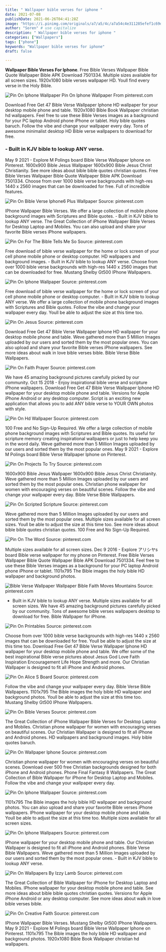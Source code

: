 ```yaml
---
title: " Wallpaper bible verses for iphone "
date: 2021-07-08
publishDate: 2021-06-26T04:41:28Z
image: "https://i.pinimg.com/originals/a7/a5/4c/a7a54c4e311285efef1c69dd6a2c2ebc.jpg"
author: "Soren" # use capitalize
description: " Wallpaper bible verses for iphone "
categories: ["Wallpapers"]
tags: ["phone"]
keywords: "Wallpaper bible verses for iphone"
draft: false

---
```



**Wallpaper Bible Verses For Iphone**. Free Bible Verses Wallpaper Bible Quote Wallpaper Bible APK Download 7501334. Multiple sizes available for all screen sizes. 1920x1080 bible verses wallpaper HD. Youll find every verse in the Holy Bible.

![Pin On Iphone Wallpaper](https://i.pinimg.com/originals/13/39/1d/13391d35d367f12dcb6f1ffc654d9c66.jpg "Pin On Iphone Wallpaper")
Pin On Iphone Wallpaper From pinterest.com


Download Free Get 47 Bible Verse Wallpaper Iphone HD wallpaper for your desktop mobile phone and table. 1920x1080 Bible Book Wallpaper christian hd wallpapers. Feel free to use these Bible Verses images as a background for your PC laptop Android phone iPhone or tablet. Holy bible quotes baruch. Follow the vibe and change your wallpaper every day. Tons of awesome minimalist desktop HD Bible verse wallpapers to download for free.

### - Built in KJV bible to lookup ANY verse.

May 9 2021 - Explore M Polings board Bible Verse Wallpaper Iphone on Pinterest. 1600x900 Bible Jesus Wallpaper 1600x900 Bible Jesus Christ Christianity. See more ideas about bible bible quotes christian quotes. Free Bible Verses Wallpaper Bible Quote Wallpaper Bible APK Download 7501334. Choose from over 1000 bible verse backgrounds with high-res 1440 x 2560 images that can be downloaded for free. Full of incredible features.


![Pin On Bible Verse Iphone6 Plus Wallpaper](https://i.pinimg.com/originals/a0/74/2f/a0742fa4ed191d4a61b094485c28d592.jpg "Pin On Bible Verse Iphone6 Plus Wallpaper")
Source: pinterest.com

IPhone Wallpaper Bible Verses. We offer a large collection of mobile phone background images with Scriptures and Bible quotes. - Built in KJV bible to lookup ANY verse. The Great Collection of iPhone Wallpaper Bible Verses for Desktop Laptop and Mobiles. You can also upload and share your favorite Bible verses iPhone wallpapers.

![Pin On For The Bible Tells Me So](https://i.pinimg.com/564x/bb/3f/69/bb3f6922eeabe5baa3eabd4edc6b332e.jpg "Pin On For The Bible Tells Me So")
Source: pinterest.com

Free download of bible verse wallpaper for the home or lock screen of your cell phone mobile phone or desktop computer. HD wallpapers and background images. - Built in KJV bible to lookup ANY verse. Choose from over 1000 bible verse backgrounds with high-res 1440 x 2560 images that can be downloaded for free. Mustang Shelby Gt500 IPhone Wallpapers.

![Pin On Iphone Wallpaper](https://i.pinimg.com/originals/f0/c4/ee/f0c4eec368aaa3e4b7e4f8c56bcf8c67.jpg "Pin On Iphone Wallpaper")
Source: pinterest.com

Free download of bible verse wallpaper for the home or lock screen of your cell phone mobile phone or desktop computer. - Built in KJV bible to lookup ANY verse. We offer a large collection of mobile phone background images with Scriptures and Bible quotes. Follow the vibe and change your wallpaper every day. Youll be able to adjust the size at this time too.

![Pin On Jesus](https://i.pinimg.com/736x/ec/a9/a0/eca9a092c8728706789a854f45857015.jpg "Pin On Jesus")
Source: pinterest.com

Download Free Get 47 Bible Verse Wallpaper Iphone HD wallpaper for your desktop mobile phone and table. Weve gathered more than 5 Million Images uploaded by our users and sorted them by the most popular ones. You can also upload and share your favorite Bible verses iPhone wallpapers. See more ideas about walk in love bible verses bible. Bible Verse Bible Wallpapers.

![Pin On Faith Prayer](https://i.pinimg.com/originals/51/10/8b/51108b9554c27e6c5e54d7b6220f0bce.png "Pin On Faith Prayer")
Source: pinterest.com

We have 45 amazing background pictures carefully picked by our community. Oct 15 2018 - Enjoy inspirational bible verse and scripture iPhone wallpapers. Download Free Get 47 Bible Verse Wallpaper Iphone HD wallpaper for your desktop mobile phone and table. Versions for Apple iPhone Android or any desktop computer. Script is an exciting new application that allows you to add ANY bible verse to YOUR OWN photos with style.

![Pin On Hd Wallpaper](https://i.pinimg.com/originals/eb/7f/9b/eb7f9beeea3eb322c9297c3986cad3b5.jpg "Pin On Hd Wallpaper")
Source: pinterest.com

100 Free and No Sign-Up Required. We offer a large collection of mobile phone background images with Scriptures and Bible quotes. Its useful for scripture memory creating inspirational wallpapers or just to help keep you in the word daily. Weve gathered more than 5 Million Images uploaded by our users and sorted them by the most popular ones. May 9 2021 - Explore M Polings board Bible Verse Wallpaper Iphone on Pinterest.

![Pin On Projects To Try](https://i.pinimg.com/originals/08/a4/8f/08a48f2df667d5156440915b9827f214.png "Pin On Projects To Try")
Source: pinterest.com

1600x900 Bible Jesus Wallpaper 1600x900 Bible Jesus Christ Christianity. Weve gathered more than 5 Million Images uploaded by our users and sorted them by the most popular ones. Christian phone wallpaper for women with encouraging verses on beautiful scenes. Follow the vibe and change your wallpaper every day. Bible Verse Bible Wallpapers.

![Pin On Scripted Scripture](https://i.pinimg.com/736x/f7/4c/2d/f74c2dc031e49593b2b88e1b5149978c.jpg "Pin On Scripted Scripture")
Source: pinterest.com

Weve gathered more than 5 Million Images uploaded by our users and sorted them by the most popular ones. Multiple sizes available for all screen sizes. Youll be able to adjust the size at this time too. See more ideas about bible bible quotes christian quotes. 100 Free and No Sign-Up Required.

![Pin On The Word](https://i.pinimg.com/originals/da/6a/8f/da6a8f0b6be070e3fda1ae820dfb4e46.jpg "Pin On The Word")
Source: pinterest.com

Multiple sizes available for all screen sizes. Dec 9 2016 - Explore アリシヤs board Bible verse wallpaper for my phone on Pinterest. Free Bible Verses Wallpaper Bible Quote Wallpaper Bible APK Download 7501334. Feel free to use these Bible Verses images as a background for your PC laptop Android phone iPhone or tablet. 1101x795 The Bible images the holy bible HD wallpaper and background photos.

![Bible Verse Wallpaper Wallpaper Bible Faith Moves Mountains](https://i.pinimg.com/originals/cb/a6/7d/cba67dfc0bbdbe8daafe8e07d63c2373.jpg "Bible Verse Wallpaper Wallpaper Bible Faith Moves Mountains")
Source: pinterest.com

- Built in KJV bible to lookup ANY verse. Multiple sizes available for all screen sizes. We have 45 amazing background pictures carefully picked by our community. Tons of awesome bible verses wallpapers desktop to download for free. Bible Wallpaper for iPhone.

![Pin On Printables](https://i.pinimg.com/originals/59/86/89/598689b6d58d395ad19ac22844516885.png "Pin On Printables")
Source: pinterest.com

Choose from over 1000 bible verse backgrounds with high-res 1440 x 2560 images that can be downloaded for free. Youll be able to adjust the size at this time too. Download Free Get 47 Bible Verse Wallpaper Iphone HD wallpaper for your desktop mobile phone and table. We offer some of the best inspirational Bible verse pictures about Jesus God Love Faith Inspiration Encouragement Life Hope Strength and more. Our Christian Wallpaper is designed to fit all iPhone and Android phones.

![Pin On Alice S Board](https://i.pinimg.com/originals/ee/59/05/ee5905ac6dfefaca0c922aaecc3477c7.jpg "Pin On Alice S Board")
Source: pinterest.com

Follow the vibe and change your wallpaper every day. Bible Verse Bible Wallpapers. 1101x795 The Bible images the holy bible HD wallpaper and background photos. Youll be able to adjust the size at this time too. Mustang Shelby Gt500 IPhone Wallpapers.

![Pin On Bible Verses](https://i.pinimg.com/originals/5c/13/07/5c13072b1b622efc8c438e6484406b87.jpg "Pin On Bible Verses")
Source: pinterest.com

The Great Collection of iPhone Wallpaper Bible Verses for Desktop Laptop and Mobiles. Christian phone wallpaper for women with encouraging verses on beautiful scenes. Our Christian Wallpaper is designed to fit all iPhone and Android phones. HD wallpapers and background images. Holy bible quotes baruch.

![Pin On Wallpaper Iphone](https://i.pinimg.com/originals/55/b2/51/55b251ccc02be291a0626570208b1a0d.png "Pin On Wallpaper Iphone")
Source: pinterest.com

Christian phone wallpaper for women with encouraging verses on beautiful scenes. Download over 500 free Christian backgrounds designed for both iPhone and Android phones. Phone Final Fantasy 8 Wallpapers. The Great Collection of Bible Wallpaper for iPhone for Desktop Laptop and Mobiles. Follow the vibe and change your wallpaper every day.

![Pin On Iphone Wallpaper](https://i.pinimg.com/originals/13/39/1d/13391d35d367f12dcb6f1ffc654d9c66.jpg "Pin On Iphone Wallpaper")
Source: pinterest.com

1101x795 The Bible images the holy bible HD wallpaper and background photos. You can also upload and share your favorite Bible verses iPhone wallpapers. IPhone wallpaper for your desktop mobile phone and table. Youll be able to adjust the size at this time too. Multiple sizes available for all screen sizes.

![Pin On Iphone Wallpapers](https://i.pinimg.com/736x/e7/10/95/e71095836fa215875ac64e9e446d3f9d.jpg "Pin On Iphone Wallpapers")
Source: pinterest.com

IPhone wallpaper for your desktop mobile phone and table. Our Christian Wallpaper is designed to fit all iPhone and Android phones. Bible Verse Bible Wallpapers. Weve gathered more than 5 Million Images uploaded by our users and sorted them by the most popular ones. - Built in KJV bible to lookup ANY verse.

![Pin On Wallpapers By Izzy Lamb](https://i.pinimg.com/originals/97/15/84/971584bba4dab66fef6cf3b5de891138.jpg "Pin On Wallpapers By Izzy Lamb")
Source: pinterest.com

The Great Collection of Bible Wallpaper for iPhone for Desktop Laptop and Mobiles. IPhone wallpaper for your desktop mobile phone and table. See more ideas about bible bible quotes christian quotes. Versions for Apple iPhone Android or any desktop computer. See more ideas about walk in love bible verses bible.

![Pin On Creative Faith](https://i.pinimg.com/originals/a7/a5/4c/a7a54c4e311285efef1c69dd6a2c2ebc.jpg "Pin On Creative Faith")
Source: pinterest.com

IPhone Wallpaper Bible Verses. Mustang Shelby Gt500 IPhone Wallpapers. May 9 2021 - Explore M Polings board Bible Verse Wallpaper Iphone on Pinterest. 1101x795 The Bible images the holy bible HD wallpaper and background photos. 1920x1080 Bible Book Wallpaper christian hd wallpapers.

